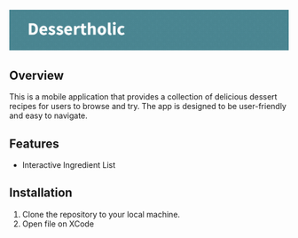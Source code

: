 ![Banner Image](Dessertholic_banner.png)
## Overview
This is a mobile application that provides a collection of delicious dessert recipes for users to browse and try. The app is designed to be user-friendly and easy to navigate.

## Features
* Interactive Ingredient List 

## Installation
1. Clone the repository to your local machine.
2. Open file on XCode 
